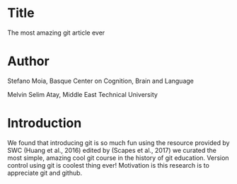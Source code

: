 # Title
The most amazing git article ever
# Author
Stefano Moia, Basque Center on Cognition, Brain and Language

Melvin Selim Atay, Middle East Technical University
# Introduction
We found that introducing git is so much fun using the resource provided by SWC (Huang et al., 2016) edited by (Scapes et al., 2017) we curated the most simple, amazing cool git course in the history of git education.
Version control using git is coolest thing ever!
Motivation is this research is to appreciate git and github.
